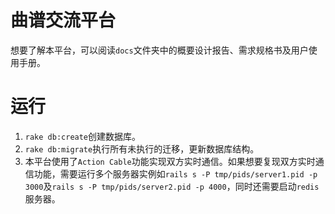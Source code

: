 # 曲谱交流平台

想要了解本平台，可以阅读`docs`文件夹中的概要设计报告、需求规格书及用户使用手册。

# 运行

1. `rake db:create`创建数据库。
2. `rake db:migrate`执行所有未执行的迁移，更新数据库结构。
3. 本平台使用了`Action Cable`功能实现双方实时通信。如果想要复现双方实时通信功能，需要运行多个服务器实例如`rails s -P tmp/pids/server1.pid -p 3000`及`rails s -P tmp/pids/server2.pid -p 4000`，同时还需要启动`redis`服务器。
